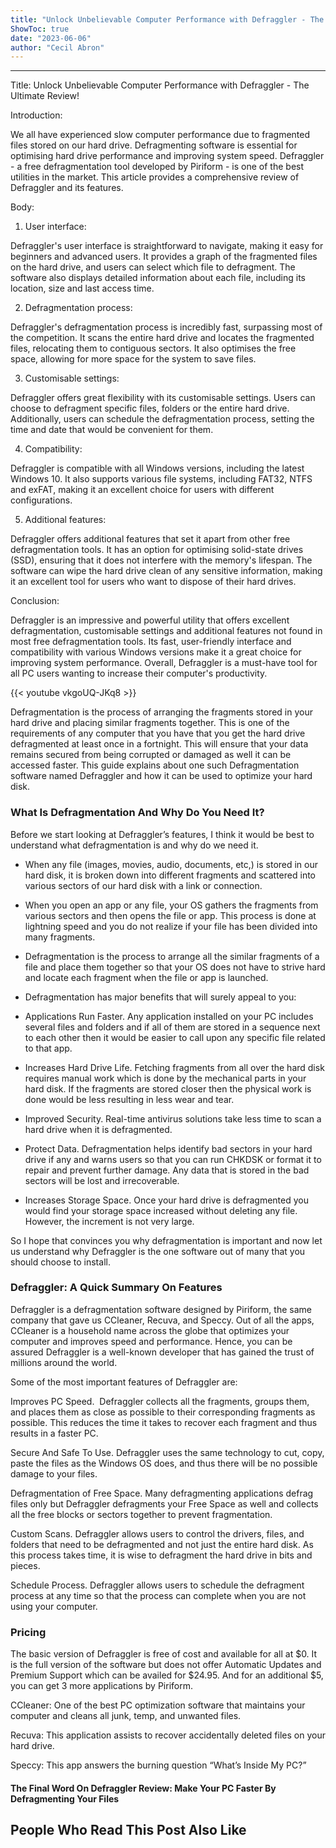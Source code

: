 ```yaml
---
title: "Unlock Unbelievable Computer Performance with Defraggler - The Ultimate Review!"
ShowToc: true 
date: "2023-06-06"
author: "Cecil Abron"
---
```

*****
Title: Unlock Unbelievable Computer Performance with Defraggler - The Ultimate Review!

Introduction:

We all have experienced slow computer performance due to fragmented files stored on our hard drive. Defragmenting software is essential for optimising hard drive performance and improving system speed. Defraggler - a free defragmentation tool developed by Piriform - is one of the best utilities in the market. This article provides a comprehensive review of Defraggler and its features.

Body:

1. User interface:

Defraggler's user interface is straightforward to navigate, making it easy for beginners and advanced users. It provides a graph of the fragmented files on the hard drive, and users can select which file to defragment. The software also displays detailed information about each file, including its location, size and last access time.

2. Defragmentation process:

Defraggler's defragmentation process is incredibly fast, surpassing most of the competition. It scans the entire hard drive and locates the fragmented files, relocating them to contiguous sectors. It also optimises the free space, allowing for more space for the system to save files.

3. Customisable settings:

Defraggler offers great flexibility with its customisable settings. Users can choose to defragment specific files, folders or the entire hard drive. Additionally, users can schedule the defragmentation process, setting the time and date that would be convenient for them.

4. Compatibility:

Defraggler is compatible with all Windows versions, including the latest Windows 10. It also supports various file systems, including FAT32, NTFS and exFAT, making it an excellent choice for users with different configurations.

5. Additional features:

Defraggler offers additional features that set it apart from other free defragmentation tools. It has an option for optimising solid-state drives (SSD), ensuring that it does not interfere with the memory's lifespan. The software can wipe the hard drive clean of any sensitive information, making it an excellent tool for users who want to dispose of their hard drives.

Conclusion:

Defraggler is an impressive and powerful utility that offers excellent defragmentation, customisable settings and additional features not found in most free defragmentation tools. Its fast, user-friendly interface and compatibility with various Windows versions make it a great choice for improving system performance. Overall, Defraggler is a must-have tool for all PC users wanting to increase their computer's productivity.

{{< youtube vkgoUQ-JKq8 >}} 



Defragmentation is the process of arranging the fragments stored in your hard drive and placing similar fragments together. This is one of the requirements of any computer that you have that you get the hard drive defragmented at least once in a fortnight. This will ensure that your data remains secured from being corrupted or damaged as well it can be accessed faster. This guide explains about one such Defragmentation software named Defraggler and how it can be used to optimize your hard disk.
 
### What Is Defragmentation And Why Do You Need It?
 
Before we start looking at Defraggler’s features, I think it would be best to understand what defragmentation is and why do we need it.
 
- When any file (images, movies, audio, documents, etc,) is stored in our hard disk, it is broken down into different fragments and scattered into various sectors of our hard disk with a link or connection.
 - When you open an app or any file, your OS gathers the fragments from various sectors and then opens the file or app. This process is done at lightning speed and you do not realize if your file has been divided into many fragments.

 
- Defragmentation is the process to arrange all the similar fragments of a file and place them together so that your OS does not have to strive hard and locate each fragment when the file or app is launched.
 - Defragmentation has major benefits that will surely appeal to you:

 
- Applications Run Faster. Any application installed on your PC includes several files and folders and if all of them are stored in a sequence next to each other then it would be easier to call upon any specific file related to that app.
 - Increases Hard Drive Life. Fetching fragments from all over the hard disk requires manual work which is done by the mechanical parts in your hard disk. If the fragments are stored closer then the physical work is done would be less resulting in less wear and tear.
 - Improved Security. Real-time antivirus solutions take less time to scan a hard drive when it is defragmented.
 - Protect Data. Defragmentation helps identify bad sectors in your hard drive if any and warns users so that you can run CHKDSK or format it to repair and prevent further damage. Any data that is stored in the bad sectors will be lost and irrecoverable.
 - Increases Storage Space. Once your hard drive is defragmented you would find your storage space increased without deleting any file. However, the increment is not very large.

 
So I hope that convinces you why defragmentation is important and now let us understand why Defraggler is the one software out of many that you should choose to install.
 
### Defraggler: A Quick Summary On Features
 
Defraggler is a defragmentation software designed by Piriform, the same company that gave us CCleaner, Recuva, and Speccy. Out of all the apps, CCleaner is a household name across the globe that optimizes your computer and improves speed and performance. Hence, you can be assured Defraggler is a well-known developer that has gained the trust of millions around the world.
 

 
Some of the most important features of Defraggler are:
 
Improves PC Speed.  Defraggler collects all the fragments, groups them, and places them as close as possible to their corresponding fragments as possible. This reduces the time it takes to recover each fragment and thus results in a faster PC.
 
Secure And Safe To Use. Defraggler uses the same technology to cut, copy, paste the files as the Windows OS does, and thus there will be no possible damage to your files.
 
Defragmentation of Free Space. Many defragmenting applications defrag files only but Defraggler defragments your Free Space as well and collects all the free blocks or sectors together to prevent fragmentation.
 
Custom Scans. Defraggler allows users to control the drivers, files, and folders that need to be defragmented and not just the entire hard disk. As this process takes time, it is wise to defragment the hard drive in bits and pieces.
 
Schedule Process. Defraggler allows users to schedule the defragment process at any time so that the process can complete when you are not using your computer.
 
### Pricing
 
The basic version of Defraggler is free of cost and available for all at $0. It is the full version of the software but does not offer Automatic Updates and Premium Support which can be availed for $24.95. And for an additional $5, you can get 3 more applications by Piriform.
 
CCleaner: One of the best PC optimization software that maintains your computer and cleans all junk, temp, and unwanted files.
 
Recuva: This application assists to recover accidentally deleted files on your hard drive.
 
Speccy: This app answers the burning question “What’s Inside My PC?”
 
#### The Final Word On Defraggler Review: Make Your PC Faster By Defragmenting Your Files
 
##  People Who Read This Post Also Like 



